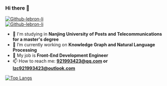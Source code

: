 ### Hi there 👋

<a href="https://github.com/lebron-li">
  <img alt="Github-lebron-li" src="https://img.shields.io/static/v1?logo=github&logoColor=rgb(255,255,255)&label=&message=github&color=rgb(24,23,23)&style=for-the-badge" />
</a>

<br/>

<a href="https://juejin.cn/user/1355016376951341">
  <img alt="Github-lebron-li" src="https://img.shields.io/static/v1?logo=github&logoColor=rgb(255,255,255)&label=&message=掘金&color=rgb(24,23,23)&style=for-the-badge" />
</a>

<br/>

- 🏫 I'm studying in **Nanjing University of Posts and Telecommunications for a master's degree**
- 🔭 I’m currently working on **Knowledge Graph and Natural Language Processing**
- 🌱 My job is **Front-End Development Engineer**
- 📫 How to reach me: **921993423@qq.com or lzc921993423@outlook.com**



[![Top Langs](https://github-readme-stats.vercel.app/api/top-langs/?username=lebron-li&layout=compact&hide=HTML)](https://github.com/anuraghazra/github-readme-stats)
